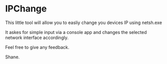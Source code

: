 # IPChange

This little tool will allow you to easliy change you devices IP using netsh.exe

It askes for simple input via a console app and changes the selected network interface accordingly.

Feel free to give any feedback.

Shane.
